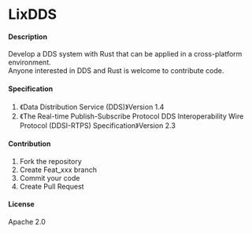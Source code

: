# LixDDS

#### Description
Develop a DDS system with Rust that can be applied in a cross-platform environment.  
Anyone interested in DDS and Rust is welcome to contribute code.

#### Specification
1. 《Data Distribution Service (DDS)》Version 1.4  
2. 《The Real-time Publish-Subscribe Protocol DDS Interoperability Wire Protocol (DDSI-RTPS) Specification》Version 2.3

#### Contribution

1.  Fork the repository
2.  Create Feat_xxx branch
3.  Commit your code
4.  Create Pull Request

#### License
Apache 2.0
